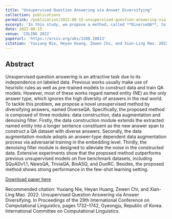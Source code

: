 ```yaml
---
title: "Unsupervised Question Answering via Answer Diversifying"
collection: publications
permalink: /publication/2022-08-15-unsupervised-question-answering-via-answer-diversifying
excerpt: 'In this study, we propose a method, called **DiverseQA**, to tackle the problem of diversifying answers in unsupervised question answering. Specifically, **DiverseQA** is composed of three modules: data construction, data augmentation and denoising filter. Firstly, the data construction module extends the extracted named entity into a longer sentence constituent as the new answer span to construct a QA dataset with diverse answers. Secondly, the data augmentation module adopts an answer-type dependent data augmentation process via adversarial training in the embedding level. Thirdly, the denoising filter module is designed to alleviate the noise in the constructed data. Extensive experiments show that **DiverseQA** outperforms pervious unsupervised methods on five benchmark datasets, including SQuADv1.1, NewsQA, TriviaQA, BioASQ, and DuoRC. Besides, it shows strong performance in the few-shot learning.'
date: 2022-08-15
venue: 'COLING 2022'
paperurl: 'https://arxiv.org/abs/2208.10813'
citation: 'Yuxiang Nie, Heyan Huang, Zewen Chi, and Xian-Ling Mao. 2022. Unsupervised Question Answering via Answer Diversifying. In Proceedings of the 29th International Conference on Computational Linguistics, pages 1732–1742, Gyeongju, Republic of Korea. International Committee on Computational Linguistics.'
---
```


## Abstract
Unsupervised question answering is an attractive task due to its independence on labeled data. Previous works usually make use of heuristic rules as well as pre-trained models to construct data and train QA models. However, most of these works regard named entity (NE) as the only answer type, which ignores the high diversity of answers in the real world. To tackle this problem, we propose a novel unsupervised method by diversifying answers, named DiverseQA. Specifically, the proposed method is composed of three modules: data construction, data augmentation and denoising filter. Firstly, the data construction module extends the extracted named entity into a longer sentence constituent as the new answer span to construct a QA dataset with diverse answers. Secondly, the data augmentation module adopts an answer-type dependent data augmentation process via adversarial training in the embedding level. Thirdly, the denoising filter module is designed to alleviate the noise in the constructed data. Extensive experiments show that the proposed method outperforms previous unsupervised models on five benchmark datasets, including SQuADv1.1, NewsQA, TriviaQA, BioASQ, and DuoRC. Besides, the proposed method shows strong performance in the few-shot learning setting.

[Download paper here](https://arxiv.org/pdf/2208.10813.pdf)

Recommended citation: Yuxiang Nie, Heyan Huang, Zewen Chi, and Xian-Ling Mao. 2022. Unsupervised Question Answering via Answer Diversifying. In Proceedings of the 29th International Conference on Computational Linguistics, pages 1732–1742, Gyeongju, Republic of Korea. International Committee on Computational Linguistics.
